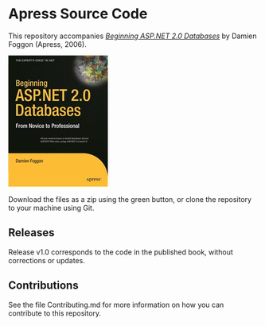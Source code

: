 # Apress Source Code

This repository accompanies [*Beginning ASP.NET 2.0 Databases*](http://www.apress.com/9781590595770) by Damien Foggon (Apress, 2006).

![Cover image](9781590595770.jpg)

Download the files as a zip using the green button, or clone the repository to your machine using Git.

## Releases

Release v1.0 corresponds to the code in the published book, without corrections or updates.

## Contributions

See the file Contributing.md for more information on how you can contribute to this repository.
